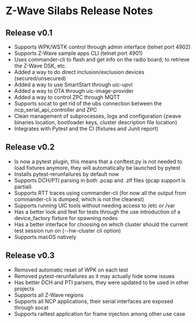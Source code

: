 Z-Wave Silabs Release Notes
===========================

Release v0.1
------------

- Supports WPK/WSTK control through admin interface (telnet port 4902)
- Supports Z-Wave sample apps CLI (telnet port 4901)
- Uses commander-cli to flash and get info on the radio board, to retrieve the Z-Wave DSK, etc.
- Added a way to do direct inclusion/exclusion devices (secured/unsecured)
- Added a way to use SmartStart through uic-upvl
- Added a way to OTA through uic-image-provider
- Added a way to control ZPC through MQTT
- Supports socat to get rid of the ubs connection between the ncp_serial_api_controller and ZPC
- Clean management of subprocesses, logs and configuration (zwave binaries location, bootloader keys, cluster description file location)
- Integrates with Pytest and the CI (fixtures and Junit report)

Release v0.2
------------

- Is now a pytest plugin, this means that a conftest.py is not needed to load fixtures anymore, they will automatically be launched by pytest
- Installs pytest-rerunfailures by default now
- Supports DCH/PTI parsing in both .pcap and .zlf files (pcap support is partial)
- Supports RTT traces using commander-cli (for now all the output from commander-cli is dumped, which is not the cleanest)
- Supports running UIC tools without needing access to /etc or /var
- Has a better look and feel for tests through the use introduction of a device_factory fixture for spawning nodes
- Has a better interface for choosing on which cluster should the current test session run on (--hw-cluster cli option)
- Supports macOS natively

Release v0.3
------------

- Removed automatic reset of WPK on each test
- Removed pytest-rerunfailures as it may actually hide some issues
- Has better DCH and PTI parsers, they were updated to be used in other projects
- Supports all Z-Wave regions
- Supports all NCP applications, their serial interfaces are exposed through socat
- Supports railtest application for frame injection among other use case
